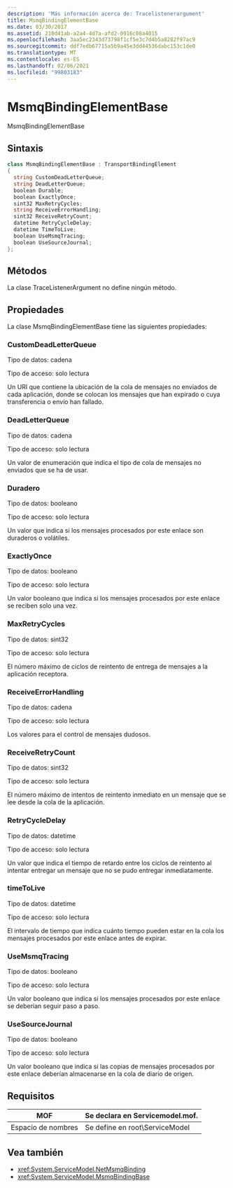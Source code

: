 ```yaml
---
description: 'Más información acerca de: Tracelistenerargument'
title: MsmqBindingElementBase
ms.date: 03/30/2017
ms.assetid: 210d41ab-a2a4-4d7a-afd2-0916c08a4015
ms.openlocfilehash: 3aa5ec2343d73798f1cf5e3c7d4b5a8282f97ac9
ms.sourcegitcommit: ddf7edb67715a5b9a45e3dd44536dabc153c1de0
ms.translationtype: MT
ms.contentlocale: es-ES
ms.lasthandoff: 02/06/2021
ms.locfileid: "99803183"
---
```

# <a name="msmqbindingelementbase"></a>MsmqBindingElementBase

MsmqBindingElementBase  
  
## <a name="syntax"></a>Sintaxis  
  
```csharp  
class MsmqBindingElementBase : TransportBindingElement  
{  
  string CustomDeadLetterQueue;  
  string DeadLetterQueue;  
  boolean Durable;  
  boolean ExactlyOnce;  
  sint32 MaxRetryCycles;  
  string ReceiveErrorHandling;  
  sint32 ReceiveRetryCount;  
  datetime RetryCycleDelay;  
  datetime TimeToLive;  
  boolean UseMsmqTracing;  
  boolean UseSourceJournal;  
};  
```  
  
## <a name="methods"></a>Métodos  

 La clase TraceListenerArgument no define ningún método.  
  
## <a name="properties"></a>Propiedades  

 La clase MsmqBindingElementBase tiene las siguientes propiedades:  
  
### <a name="customdeadletterqueue"></a>CustomDeadLetterQueue  

 Tipo de datos: cadena  
  
 Tipo de acceso: solo lectura  
  
 Un URI que contiene la ubicación de la cola de mensajes no enviados de cada aplicación, donde se colocan los mensajes que han expirado o cuya transferencia o envío han fallado.  
  
### <a name="deadletterqueue"></a>DeadLetterQueue  

 Tipo de datos: cadena  
  
 Tipo de acceso: solo lectura  
  
 Un valor de enumeración que indica el tipo de cola de mensajes no enviados que se ha de usar.  
  
### <a name="durable"></a>Duradero  

 Tipo de datos: booleano  
  
 Tipo de acceso: solo lectura  
  
 Un valor que indica si los mensajes procesados por este enlace son duraderos o volátiles.  
  
### <a name="exactlyonce"></a>ExactlyOnce  

 Tipo de datos: booleano  
  
 Tipo de acceso: solo lectura  
  
 Un valor booleano que indica si los mensajes procesados por este enlace se reciben solo una vez.  
  
### <a name="maxretrycycles"></a>MaxRetryCycles  

 Tipo de datos: sint32  
  
 Tipo de acceso: solo lectura  
  
 El número máximo de ciclos de reintento de entrega de mensajes a la aplicación receptora.  
  
### <a name="receiveerrorhandling"></a>ReceiveErrorHandling  

 Tipo de datos: cadena  
  
 Tipo de acceso: solo lectura  
  
 Los valores para el control de mensajes dudosos.  
  
### <a name="receiveretrycount"></a>ReceiveRetryCount  

 Tipo de datos: sint32  
  
 Tipo de acceso: solo lectura  
  
 El número máximo de intentos de reintento inmediato en un mensaje que se lee desde la cola de la aplicación.  
  
### <a name="retrycycledelay"></a>RetryCycleDelay  

 Tipo de datos: datetime  
  
 Tipo de acceso: solo lectura  
  
 Un valor que indica el tiempo de retardo entre los ciclos de reintento al intentar entregar un mensaje que no se pudo entregar inmediatamente.  
  
### <a name="timetolive"></a>timeToLive  

 Tipo de datos: datetime  
  
 Tipo de acceso: solo lectura  
  
 El intervalo de tiempo que indica cuánto tiempo pueden estar en la cola los mensajes procesados por este enlace antes de expirar.  
  
### <a name="usemsmqtracing"></a>UseMsmqTracing  

 Tipo de datos: booleano  
  
 Tipo de acceso: solo lectura  
  
 Un valor booleano que indica si los mensajes procesados por este enlace se deberían seguir paso a paso.  
  
### <a name="usesourcejournal"></a>UseSourceJournal  

 Tipo de datos: booleano  
  
 Tipo de acceso: solo lectura  
  
 Un valor booleano que indica si las copias de mensajes procesados por este enlace deberían almacenarse en la cola de diario de origen.  
  
## <a name="requirements"></a>Requisitos  
  
|MOF|Se declara en Servicemodel.mof.|  
|---------|-----------------------------------|  
|Espacio de nombres|Se define en root\ServiceModel|  
  
## <a name="see-also"></a>Vea también

- <xref:System.ServiceModel.NetMsmqBinding>
- <xref:System.ServiceModel.MsmqBindingBase>
